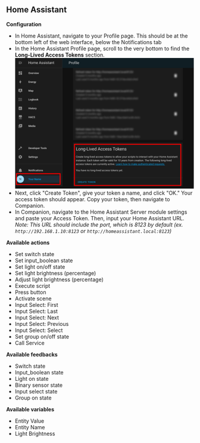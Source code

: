 ## Home Assistant

**Configuration**

- In Home Assistant, navigate to your Profile page. This should be at the bottom left of the web interface, below the Notifications tab
- In the Home Assistant Profile page, scroll to the very bottom to find the **Long-Lived Access Tokens** section.
  ![Home Assistant Profile Page](src/images/ha-profile-page.png?raw=true 'Home Assistant Profile Page')
- Next, click "Create Token", give your token a name, and click "OK." Your access token should appear. Copy your token, then navigate to Companion.
- In Companion, navigate to the Home Assistant Server module settings and paste your Access Token. Then, input your Home Assistant URL. _Note: This URL should include the port, which is 8123 by default (ex. `http://192.168.1.10:8123` or `http://homeassistant.local:8123`)_

**Available actions**

- Set switch state
- Set input_boolean state
- Set light on/off state
- Set light brightness (percentage)
- Adjust light brightness (percentage)
- Execute script
- Press button
- Activate scene
- Input Select: First
- Input Select: Last
- Input Select: Next
- Input Select: Previous
- Input Select: Select
- Set group on/off state
- Call Service

**Available feedbacks**

- Switch state
- Input_boolean state
- Light on state
- Binary sensor state
- Input select state
- Group on state

**Available variables**

- Entity Value
- Entity Name
- Light Brightness

